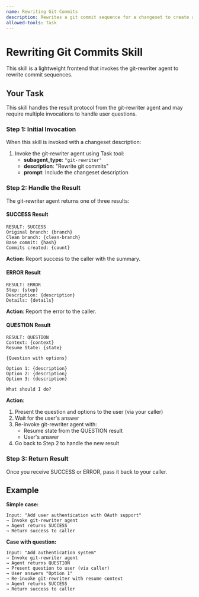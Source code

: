 ```yaml
---
name: Rewriting Git Commits
description: Rewrites a git commit sequence for a changeset to create a clean branch with commits optimized for readability and review
allowed-tools: Task
---
```


# Rewriting Git Commits Skill

This skill is a lightweight frontend that invokes the git-rewriter agent to rewrite commit sequences.

## Your Task

This skill handles the result protocol from the git-rewriter agent and may require multiple invocations to handle user questions.

### Step 1: Initial Invocation

When this skill is invoked with a changeset description:

1. Invoke the git-rewriter agent using Task tool:
   - **subagent_type**: `"git-rewriter"`
   - **description**: "Rewrite git commits"
   - **prompt**: Include the changeset description

### Step 2: Handle the Result

The git-rewriter agent returns one of three results:

#### SUCCESS Result
```
RESULT: SUCCESS
Original branch: {branch}
Clean branch: {clean-branch}
Base commit: {hash}
Commits created: {count}
```

**Action**: Report success to the caller with the summary.

#### ERROR Result
```
RESULT: ERROR
Step: {step}
Description: {description}
Details: {details}
```

**Action**: Report the error to the caller.

#### QUESTION Result
```
RESULT: QUESTION
Context: {context}
Resume State: {state}

{Question with options}

Option 1: {description}
Option 2: {description}
Option 3: {description}

What should I do?
```

**Action**:
1. Present the question and options to the user (via your caller)
2. Wait for the user's answer
3. Re-invoke git-rewriter agent with:
   - Resume state from the QUESTION result
   - User's answer
4. Go back to Step 2 to handle the new result

### Step 3: Return Result

Once you receive SUCCESS or ERROR, pass it back to your caller.

## Example

**Simple case:**
```
Input: "Add user authentication with OAuth support"
→ Invoke git-rewriter agent
→ Agent returns SUCCESS
→ Return success to caller
```

**Case with question:**
```
Input: "Add authentication system"
→ Invoke git-rewriter agent
→ Agent returns QUESTION
→ Present question to user (via caller)
→ User answers "Option 1"
→ Re-invoke git-rewriter with resume context
→ Agent returns SUCCESS
→ Return success to caller
```
